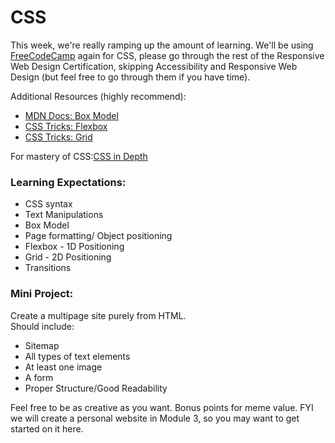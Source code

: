 # CSS

This week, we're really ramping up the amount of learning. We'll be using [FreeCodeCamp](https://learn.freecodecamp.org) again for CSS, please go through the rest of the Responsive Web Design Certification, skipping Accessibility and Responsive Web Design (but feel free to go through them if you have time).

Additional Resources (highly recommend):  
 - [MDN Docs: Box Model](https://developer.mozilla.org/en-US/docs/Web/CSS/CSS_Box_Model/Introduction_to_the_CSS_box_model)
 - [CSS Tricks: Flexbox](https://css-tricks.com/snippets/css/a-guide-to-flexbox/)
 - [CSS Tricks: Grid](https://css-tricks.com/snippets/css/complete-guide-grid/)  

For mastery of CSS:[CSS in Depth](./resources/CSS%20in%20Depth.pdf)

### Learning Expectations:
- CSS syntax
- Text Manipulations  
- Box Model
- Page formatting/ Object positioning  
- Flexbox - 1D Positioning
- Grid - 2D Positioning
- Transitions


### Mini Project:
Create a multipage site purely from HTML.  
Should include:  
- Sitemap  
- All types of text elements  
- At least one image  
- A form  
- Proper Structure/Good Readability  

Feel free to be as creative as you want. Bonus points for meme value.
FYI we will create a personal website in Module 3, so you may want to get started on it here.